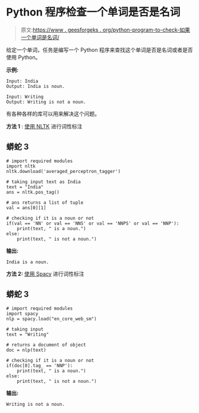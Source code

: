 # Python 程序检查一个单词是否是名词

> 原文:[https://www . geesforgeks . org/python-program-to-check-如果一个单词是名词/](https://www.geeksforgeeks.org/python-program-to-check-if-a-word-is-a-noun/)

给定一个单词，任务是编写一个 Python 程序来查找这个单词是否是名词或者是否使用 Python。

**示例:**

```
Input: India
Output: India is noun.

Input: Writing
Output: Writing is not a noun.
```

有各种各样的库可以用来解决这个问题。

**方法 1** : [使用 NLTK](https://www.geeksforgeeks.org/part-speech-tagging-stop-words-using-nltk-python/) 进行词性标注

## 蟒蛇 3

```
# import required modules
import nltk
nltk.download('averaged_perceptron_tagger')

# taking input text as India
text = "India"
ans = nltk.pos_tag()

# ans returns a list of tuple
val = ans[0][1]

# checking if it is a noun or not
if(val == 'NN' or val == 'NNS' or val == 'NNPS' or val == 'NNP'):
    print(text, " is a noun.")
else:
    print(text, " is not a noun.")
```

**输出:**

```
India is a noun.
```

**方法 2:** [使用 Spacy](https://www.geeksforgeeks.org/python-pos-tagging-and-lemmatization-using-spacy/) 进行词性标注

## 蟒蛇 3

```
# import required modules
import spacy
nlp = spacy.load("en_core_web_sm")

# taking input
text = "Writing"

# returns a document of object
doc = nlp(text)

# checking if it is a noun or not
if(doc[0].tag_ == 'NNP'):
    print(text, " is a noun.")
else:
    print(text, " is not a noun.")
```

**输出:**

```
Writing is not a noun.
```